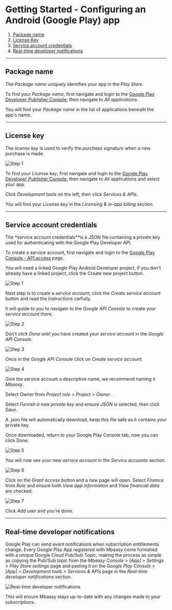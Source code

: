 # Getting Started - Configuring an Android (Google Play) app

1. [Package name](#package-name)
1. [License Key](#license-key)
1. [Service account credentials](#service-account-credentials)
1. [Real-time developer notifications](#real-time-developer-notifications)

---

## Package name

The *Package name* uniquely identifies your app in the *Play Store*.

To find your *Package name*, first navigate and login to the [Google Play Developer Publisher Console](https://play.google.com/apps/publish), then navigate to *All applications*.

You will find your *Package name* in the list of applications beneath the app's name.

---

## License key

The *license key* is used to verify the *purchase signature* when a new purchase is made.

![Step 1](/assets/images/play_store/license-key.png)

To find your *License key*, first navigate and login to the [Google Play Developer Publisher Console](https://play.google.com/apps/publish), then navigate to All applications and select your app.

Click *Development tools* on the left, then click *Services & APIs*.

You will find your *License key* in the *Licensing & in-app billing section*.

---

## Service account credentials

The *service account credentials**is a JSON file containing a private key used for authenticating with the Google Play Developer API.

To create a service account, first navigate and login to the [Google Play Console - API access](https://play.google.com/apps/publish/#ApiAccessPlace) page.

You will need a linked Google Play Android Developer project, if you don't already have a linked project, click the Create new project button.

![Step 1](/assets/images/play_store/service-account-1.png)

Next step is to create a *service account*, click the *Create service account* button and read the instructions carfully.

It will guide to you to navigate to the *Google API Console* to create your *service account* there.

![Step 2](/assets/images/play_store/service-account-2.png)

Don't click *Done* until you have created your *service account* in the *Google API Console*.

![Step 3](/assets/images/play_store/service-account-3.png)

Once in the *Google API Console* click on *Create service account*.

![Step 4](/assets/images/play_store/service-account-4.png)

Give the service account a descriptive name, we recommend naming it *Mbaasy*.

Select *Owner* from *Project role > Project > Owner*.

Select *Furnish a new private key* and ensure *JSON* is selected, then click *Save*.

A .json file will automatically download, keep this file safe as it contains your private key.

Once downloaded, return to your Google Play Console tab, now you can click Done.

![Step 5](/assets/images/play_store/service-account-5.png)

You will now see your new *service account* in the *Service accounts* section.

![Step 6](/assets/images/play_store/service-account-6.png)

Click on the *Grant access* button and a new page will open. Select *Finance* from *Role* and ensure both *View app information* and *View financial data* are checked.

![Step 7](/assets/images/play_store/service-account-7.png)

Click *Add user* and you're done.

---

## Real-time developer notifications

Google Play can send event notifications when subscription entitlements change. Every Google Play App registered with Mbaasy come furnished with a unique Google Cloud Pub/Sub Topic, making the process as simple as copying the Pub/Sub topic from the *Mbaasy Console > [App] > Settings > Play Store settings* page and pasting it on the *Google Play Console > [App] > Development tools > Services & APIs* page in the *Real-time developer notifications* section.

![Real-time developer notifications](/assets/images/play_store/real-time-developer-notifications.png)

This will ensure Mbaasy stays up-to-date with any changes made to your subscriptions.

